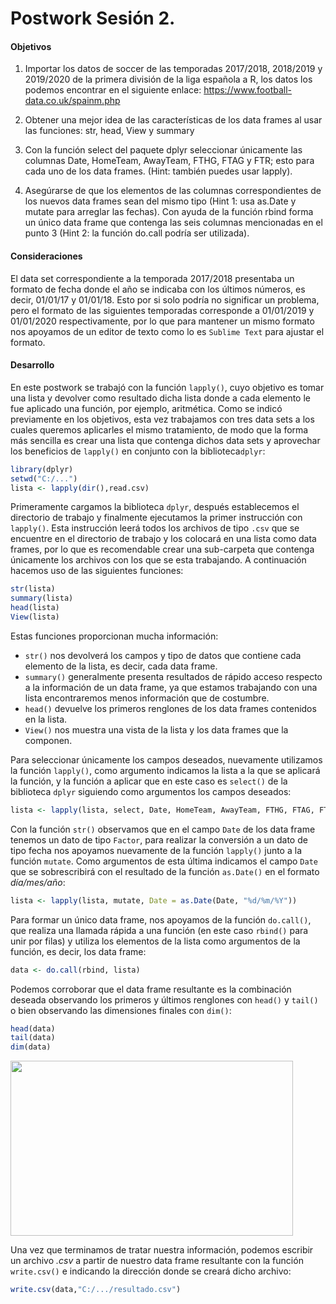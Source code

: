 # Postwork Sesión 2.

#### Objetivos
1. Importar los datos de soccer de las temporadas 2017/2018, 2018/2019 y 2019/2020 de la primera división de la liga española a R, los datos los podemos encontrar en el siguiente enlace: https://www.football-data.co.uk/spainm.php

2. Obtener una mejor idea de las características de los data frames al usar las funciones: str, head, View y summary

3. Con la función select del paquete dplyr seleccionar únicamente las columnas Date, HomeTeam, AwayTeam, FTHG, FTAG y FTR; esto para cada uno de los data frames. (Hint: también puedes usar lapply).

4. Asegúrarse de que los elementos de las columnas correspondientes de los nuevos data frames sean del mismo tipo (Hint 1: usa as.Date y mutate para arreglar las fechas). Con ayuda de la función rbind forma un único data frame que contenga las seis columnas mencionadas en el punto 3 (Hint 2: la función do.call podría ser utilizada).

#### Consideraciones

El data set correspondiente a la temporada 2017/2018 presentaba un formato de fecha donde el año se indicaba con los últimos números, es decir, 01/01/17 y 01/01/18. Esto por si solo podría no significar un problema, pero el formato de las siguientes temporadas corresponde a 01/01/2019 y 01/01/2020 respectivamente, por lo que para mantener un mismo formato nos apoyamos de un editor de texto como lo es `Sublime Text` para ajustar el formato.

#### Desarrollo

En este postwork se trabajó con la función `lapply()`, cuyo objetivo es tomar una lista y devolver como resultado dicha lista donde a cada elemento le fue aplicado una función, por ejemplo, aritmética. Como se indicó previamente en los objetivos, esta vez trabajamos con tres data sets a los cuales queremos aplicarles el mismo tratamiento, de modo que la forma más sencilla es crear una lista que contenga dichos data sets y aprovechar los beneficios de `lapply()` en conjunto con la biblioteca`dplyr`:

```R
library(dplyr)
setwd("C:/...") 
lista <- lapply(dir(),read.csv)
```
Primeramente cargamos la biblioteca `dplyr`, después establecemos el directorio de trabajo y finalmente ejecutamos la primer instrucción con `lapply()`. Esta instrucción leerá todos los archivos de tipo `.csv` que se encuentre en el directorio de trabajo y los colocará en una lista como data frames, por lo que es recomendable crear una sub-carpeta que contenga únicamente los archivos con los que se esta trabajando. A continuación hacemos uso de las siguientes funciones:

```R
str(lista)
summary(lista)
head(lista)
View(lista)
```

Estas funciones proporcionan mucha información:
- `str()` nos devolverá los campos y tipo de datos que contiene cada elemento de la lista, es decir, cada data frame.
- `summary()` generalmente presenta resultados de rápido acceso respecto a la información de un data frame, ya que estamos trabajando con una lista encontraremos menos información que de costumbre.
- `head()` devuelve los primeros renglones de los data frames contenidos en la lista.
- `View()` nos muestra una vista de la lista y los data frames que la componen.

Para seleccionar únicamente los campos deseados, nuevamente utilizamos la función `lapply()`, como argumento indicamos la lista a la que se aplicará la función, y la función a aplicar que en este caso es `select()` de la biblioteca `dplyr` siguiendo como argumentos los campos deseados:

```R
lista <- lapply(lista, select, Date, HomeTeam, AwayTeam, FTHG, FTAG, FTR) 
```

Con la función `str()` observamos que en el campo `Date` de los data frame tenemos un dato de tipo `Factor`, para realizar la conversión a un dato de tipo fecha nos apoyamos nuevamente de la función `lapply()` junto a la función `mutate`. Como argumentos de esta última indicamos el campo `Date` que se sobrescribirá con el resultado de la función `as.Date()` en el formato *día/mes/año*:

```R
lista <- lapply(lista, mutate, Date = as.Date(Date, "%d/%m/%Y")) 
```

Para formar un único data frame, nos apoyamos de la función `do.call()`, que realiza una llamada rápida a una función (en este caso `rbind()` para unir por filas) y utiliza los elementos de la lista como argumentos de la función, es decir, los data frame:

```R
data <- do.call(rbind, lista)
```

Podemos corroborar que el data frame resultante es la combinación deseada observando los primeros y últimos renglones con `head()` y `tail()` o bien observando las dimensiones finales con `dim()`:

```R
head(data)
tail(data)
dim(data)
```
<img src="../Imágenes/Postwork2.1.JPG" align="center" height="280" width="452">

Una vez que terminamos de tratar nuestra información, podemos escribir un archivo *.csv* a partir de nuestro data frame resultante con la función `write.csv()` e indicando la dirección donde se creará dicho archivo:

```R
write.csv(data,"C:/.../resultado.csv")
```
